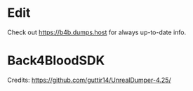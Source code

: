 # Edit
Check out https://b4b.dumps.host for always up-to-date info.

# Back4BloodSDK
Credits: https://github.com/guttir14/UnrealDumper-4.25/
